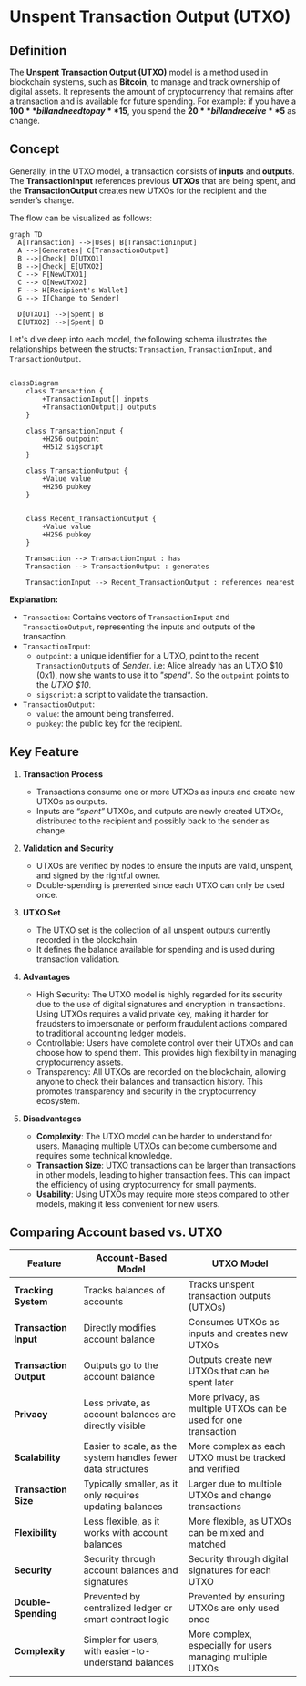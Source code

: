 # Unspent Transaction Output (UTXO)

## Definition

The **Unspent Transaction Output (UTXO)** model is a method used in blockchain systems, such as **Bitcoin**, to manage and track ownership of digital assets.
It represents the amount of cryptocurrency that remains after a transaction and is available for future spending.
For example: if you have a **$100** bill and need to pay **$15**, you spend the **$20** bill and receive **$5** as change.

## Concept

Generally, in the UTXO model, a transaction consists of **inputs** and **outputs**. The **TransactionInput** references previous **UTXOs** that are being spent, and the **TransactionOutput** creates new UTXOs for the recipient and the sender’s change. 

The flow can be visualized as follows:

```mermaid
graph TD
  A[Transaction] -->|Uses| B[TransactionInput]
  A -->|Generates| C[TransactionOutput]
  B -->|Check| D[UTXO1]
  B -->|Check| E[UTXO2]
  C --> F[NewUTXO1]
  C --> G[NewUTXO2]
  F --> H[Recipient's Wallet]
  G --> I[Change to Sender]

  D[UTXO1] -->|Spent| B
  E[UTXO2] -->|Spent| B
```


Let's dive deep into each model, the following schema illustrates the relationships between the structs: `Transaction`, `TransactionInput`, and `TransactionOutput`.

```mermaid

classDiagram
    class Transaction {
        +TransactionInput[] inputs
        +TransactionOutput[] outputs
    }

    class TransactionInput {
        +H256 outpoint
        +H512 sigscript
    }

    class TransactionOutput {
        +Value value
        +H256 pubkey
    }


    class Recent_TransactionOutput {
        +Value value
        +H256 pubkey
    }

    Transaction --> TransactionInput : has
    Transaction --> TransactionOutput : generates

    TransactionInput --> Recent_TransactionOutput : references nearest
```

**Explanation:**
- `Transaction`: Contains vectors of `TransactionInput` and `TransactionOutput`, representing the inputs and outputs of the transaction.
- `TransactionInput`: 
    - `outpoint`: a unique identifier for a UTXO, point to the recent `TransactionOutput`s of _Sender_. i.e: Alice already has an UTXO $10 (0x1), now she wants to use it to _"spend"_. So the `outpoint` points to the _UTXO $10_.
    - `sigscript`: a script to validate the transaction.
- `TransactionOutput`: 
    - `value`: the amount being transferred.
    - `pubkey`: the public key for the recipient.


## Key Feature

1. **Transaction Process**  
   - Transactions consume one or more UTXOs as inputs and create new UTXOs as outputs.  
   - Inputs are _“spent”_ UTXOs, and outputs are newly created UTXOs, distributed to the recipient and possibly back to the sender as change.  

2. **Validation and Security**  
   - UTXOs are verified by nodes to ensure the inputs are valid, unspent, and signed by the rightful owner.  
   - Double-spending is prevented since each UTXO can only be used once.  

3. **UTXO Set**  
   - The UTXO set is the collection of all unspent outputs currently recorded in the blockchain.  
   - It defines the balance available for spending and is used during transaction validation.  

4. **Advantages**
    - High Security: The UTXO model is highly regarded for its security due to the use of digital signatures and encryption in transactions. Using UTXOs requires a valid private key, making it harder for fraudsters to impersonate or perform fraudulent actions compared to traditional accounting ledger models.
    - Controllable: Users have complete control over their UTXOs and can choose how to spend them. This provides high flexibility in managing cryptocurrency assets.
    - Transparency: All UTXOs are recorded on the blockchain, allowing anyone to check their balances and transaction history. This promotes transparency and security in the cryptocurrency ecosystem.

5. **Disadvantages**
    - **Complexity**: The UTXO model can be harder to understand for users. Managing multiple UTXOs can become cumbersome and requires some technical knowledge.
    - **Transaction Size**: UTXO transactions can be larger than transactions in other models, leading to higher transaction fees. This can impact the efficiency of using cryptocurrency for small payments.
    - **Usability**: Using UTXOs may require more steps compared to other models, making it less convenient for new users.

## Comparing Account based vs. UTXO

| Feature                     | Account-Based Model                                  | UTXO Model                                          |
|-----------------------------|------------------------------------------------------|-----------------------------------------------------|
| **Tracking System**          | Tracks balances of accounts                         | Tracks unspent transaction outputs (UTXOs)          |
| **Transaction Input**        | Directly modifies account balance                   | Consumes UTXOs as inputs and creates new UTXOs       |
| **Transaction Output**       | Outputs go to the account balance                   | Outputs create new UTXOs that can be spent later    |
| **Privacy**                  | Less private, as account balances are directly visible| More privacy, as multiple UTXOs can be used for one transaction |
| **Scalability**              | Easier to scale, as the system handles fewer data structures | More complex as each UTXO must be tracked and verified |
| **Transaction Size**         | Typically smaller, as it only requires updating balances | Larger due to multiple UTXOs and change transactions |
| **Flexibility**              | Less flexible, as it works with account balances    | More flexible, as UTXOs can be mixed and matched    |
| **Security**                 | Security through account balances and signatures    | Security through digital signatures for each UTXO   |
| **Double-Spending**          | Prevented by centralized ledger or smart contract logic | Prevented by ensuring UTXOs are only used once      |
| **Complexity**               | Simpler for users, with easier-to-understand balances | More complex, especially for users managing multiple UTXOs |
